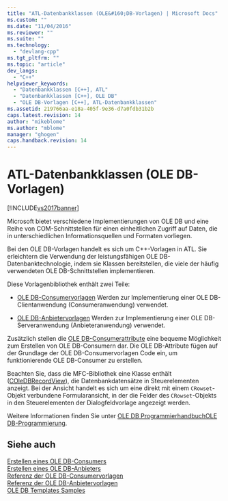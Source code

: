 ```yaml
---
title: "ATL-Datenbankklassen (OLE&#160;DB-Vorlagen) | Microsoft Docs"
ms.custom: ""
ms.date: "11/04/2016"
ms.reviewer: ""
ms.suite: ""
ms.technology: 
  - "devlang-cpp"
ms.tgt_pltfrm: ""
ms.topic: "article"
dev_langs: 
  - "C++"
helpviewer_keywords: 
  - "Datenbankklassen [C++], ATL"
  - "Datenbankklassen [C++], OLE DB"
  - "OLE DB-Vorlagen [C++], ATL-Datenbankklassen"
ms.assetid: 219766aa-e18a-405f-9e36-d7a0fdb31b2b
caps.latest.revision: 14
author: "mikeblome"
ms.author: "mblome"
manager: "ghogen"
caps.handback.revision: 14
---
```

# ATL-Datenbankklassen (OLE&#160;DB-Vorlagen)
[!INCLUDE[vs2017banner](../assembler/inline/includes/vs2017banner.md)]

Microsoft bietet verschiedene Implementierungen von OLE DB und eine Reihe von COM\-Schnittstellen für einen einheitlichen Zugriff auf Daten, die in unterschiedlichen Informationsquellen und Formaten vorliegen.  
  
 Bei den OLE DB\-Vorlagen handelt es sich um C\+\+\-Vorlagen in ATL. Sie erleichtern die Verwendung der leistungsfähigen OLE DB\-Datenbanktechnologie, indem sie Klassen bereitstellen, die viele der häufig verwendeten OLE DB\-Schnittstellen implementieren.  
  
 Diese Vorlagenbibliothek enthält zwei Teile:  
  
-   [OLE DB\-Consumervorlagen](../data/oledb/ole-db-consumer-templates-cpp.md) Werden zur Implementierung einer OLE DB\-Clientanwendung \(Consumeranwendung\) verwendet.  
  
-   [OLE DB\-Anbietervorlagen](../data/oledb/ole-db-provider-templates-cpp.md) Werden zur Implementierung einer OLE DB\-Serveranwendung \(Anbieteranwendung\) verwendet.  
  
 Zusätzlich stellen die [OLE DB\-Consumerattribute](../windows/ole-db-consumer-attributes.md) eine bequeme Möglichkeit zum Erstellen von OLE DB\-Consumern dar.  Die OLE DB\-Attribute fügen auf der Grundlage der OLE DB\-Consumervorlagen Code ein, um funktionierende OLE DB\-Consumer zu erstellen.  
  
 Beachten Sie, dass die MFC\-Bibliothek eine Klasse enthält \([COleDBRecordView](../mfc/reference/coledbrecordview-class.md)\), die Datenbankdatensätze in Steuerelementen anzeigt.  Bei der Ansicht handelt es sich um eine direkt mit einem `CRowset`\-Objekt verbundene Formularansicht, in der die Felder des `CRowset`\-Objekts in den Steuerelementen der Dialogfeldvorlage angezeigt werden.  
  
 Weitere Informationen finden Sie unter [OLE DB Programmierhandbuch](http://go.microsoft.com/fwlink/?LinkId=121548)[OLE DB\-Programmierung](../data/oledb/ole-db-programming.md).  
  
## Siehe auch  
 [Erstellen eines OLE DB\-Consumers](../data/oledb/creating-an-ole-db-consumer.md)   
 [Erstellen eines OLE DB\-Anbieters](../data/oledb/creating-an-ole-db-provider.md)   
 [Referenz der OLE DB\-Consumervorlagen](../data/oledb/ole-db-consumer-templates-reference.md)   
 [Referenz der OLE DB\-Anbietervorlagen](../data/oledb/ole-db-provider-templates-reference.md)   
 [OLE DB Templates Samples](assetId:///08958863-0b5f-41ad-ae99-fca7440c553c)